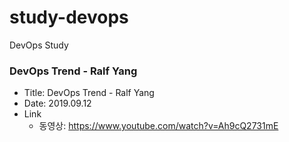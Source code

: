 # study-devops
DevOps Study

### DevOps Trend - Ralf Yang
- Title: DevOps Trend - Ralf Yang
- Date: 2019.09.12
- Link
  - 동영상: https://www.youtube.com/watch?v=Ah9cQ2731mE
